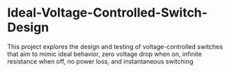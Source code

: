 # Ideal-Voltage-Controlled-Switch-Design
This project explores the design and testing of voltage-controlled switches that aim to mimic ideal behavior, zero voltage drop when on, infinite resistance when off, no power loss, and instantaneous switching
